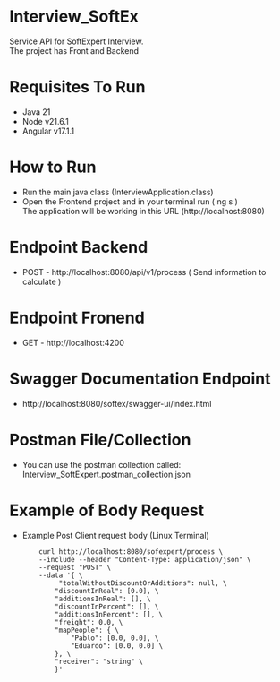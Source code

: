 # Interview_SoftEx

Service API for SoftExpert Interview.<br>
The project has Front and Backend<br>

# Requisites To Run

- Java 21
- Node v21.6.1
- Angular v17.1.1

# How to Run
- Run the main java class (InterviewApplication.class)
- Open the Frontend project and in your terminal run ( ng s ) <br>
The application will be working in this URL (http://localhost:8080)

# Endpoint Backend

- POST - http://localhost:8080/api/v1/process ( Send information to calculate )

# Endpoint Fronend

- GET - http://localhost:4200

# Swagger Documentation Endpoint

- http://localhost:8080/softex/swagger-ui/index.html

# Postman File/Collection

- You can use the postman collection called: Interview_SoftExpert.postman_collection.json

# Example of Body Request

- Example Post Client request body (Linux Terminal)
    ```curlrc
        curl http://localhost:8080/sofexpert/process \ 
        --include --header "Content-Type: application/json" \ 
        --request "POST" \
        --data '{ \
             "totalWithoutDiscountOrAdditions": null, \
            "discountInReal": [0.0], \
            "additionsInReal": [], \
            "discountInPercent": [], \
            "additionsInPercent": [], \
            "freight": 0.0, \
            "mapPeople": { \
                "Pablo": [0.0, 0.0], \
                "Eduardo": [0.0, 0.0] \
            }, \
            "receiver": "string" \
            }'
    ```